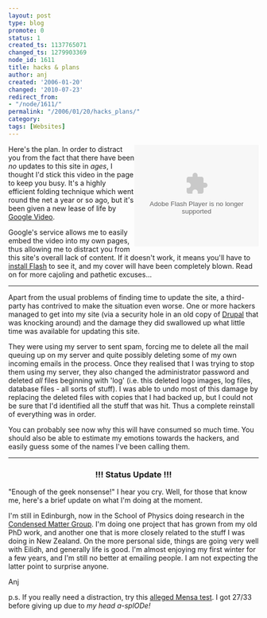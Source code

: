 ```yaml
---
layout: post
type: blog
promote: 0
status: 1
created_ts: 1137765071
changed_ts: 1279903369
node_id: 1611
title: hacks & plans
author: anj
created: '2006-01-20'
changed: '2010-07-23'
redirect_from:
- "/node/1611/"
permalink: "/2006/01/20/hacks_plans/"
category: 
tags: [Websites]
---
```

<div style="float: right;">
<object style="width:250px; height:204px;" id="VideoPlayback" align="middle" type="application/x-shockwave-flash" data="http://video.google.com/googleplayer.swf?videoUrl=http%3A%2F%2Fvp.video.google.com%2Fvideodownload%3Fversion%3D0%26secureurl%3DhgAAADZswMqLe7XGOJy83VyYGcexXb3jO8zyrbop1MXhr5FyUUVqfD6K0wiwpq0_jIRwi0z3Ve1_rYC1zHsGs5rYkYBqX0TljmWVUdGf19BrswBFvu1hceadwOB718k9j0ALkywm4XR5X8bbJ-kyHFBdmEGrVWsyMu2F2BS_OdZhXw7BodllzCzQfIQBmDlANmmylg%26sigh%3DAyuZuQhG2IdR_NLNDnHprkER7hY%26begin%3D0%26len%3D33098&thumbnailUrl=http%3A%2F%2Fvideo.google.com%2FThumbnailServer%3Fcontentid%3D14341ac4628862f%26second%3D5%26itag%3Dw320%26urlcreated%3D1137765248%26sigh%3DIxgrm0EXwl3h6ejOmb1NHJ2OMxk&playerId=7502458538500026068&playerMode=embedded"> <param name="allowScriptAccess" value="sameDomain" /> <param name="movie" value="http://video.google.com/googleplayer.swf?videoUrl=http%3A%2F%2Fvp.video.google.com%2Fvideodownload%3Fversion%3D0%26secureurl%3DhgAAADZswMqLe7XGOJy83VyYGcexXb3jO8zyrbop1MXhr5FyUUVqfD6K0wiwpq0_jIRwi0z3Ve1_rYC1zHsGs5rYkYBqX0TljmWVUdGf19BrswBFvu1hceadwOB718k9j0ALkywm4XR5X8bbJ-kyHFBdmEGrVWsyMu2F2BS_OdZhXw7BodllzCzQfIQBmDlANmmylg%26sigh%3DAyuZuQhG2IdR_NLNDnHprkER7hY%26begin%3D0%26len%3D33098&thumbnailUrl=http%3A%2F%2Fvideo.google.com%2FThumbnailServer%3Fcontentid%3D14341ac4628862f%26second%3D5%26itag%3Dw320%26urlcreated%3D1137765248%26sigh%3DIxgrm0EXwl3h6ejOmb1NHJ2OMxk&playerId=7502458538500026068&playerMode=embedded"/> <param name="quality" value="best" /> <param name="bgcolor" value="#ffffff" /> <param name="scale" value="noScale" /> <param name="wmode" value="window" /> <param name="salign" value="TL" /> </object>
</div>
<p>
Here's the plan.  In order to distract you from the fact that there have been <i>no</i> updates to this site in <i>ages</i>, I thought I'd stick this video in the page to keep you busy.  It's a highly efficient folding technique which went round the net a year or so ago, but it's been given a new lease of life by <a href="http://video.google.com/">Google Video</a>. 
</p>
<p>Google's service allows me to easily embed the video into my own pages, thus allowing me to distract you from this site's overall lack of content.  If it doesn't work, it means you'll have to <a href="http://www.macromedia.com/shockwave/download/download.cgi?P1_Prod_Version=ShockwaveFlash">install Flash</a> to see it, and my cover will have been completely blown.  Read on for more cajoling and pathetic excuses...
</p>
<!--break-->
<hr/>
<p>
Apart from the usual problems of finding time to update the site, a third-party has contrived to make the situation even worse.  One or more hackers managed to get into my site (via a security hole in an old copy of <a href="http://www.drupal.org/">Drupal</a> that was knocking around) and the damage they did swallowed up what little time was available for updating this site.
</p>
<p>
They were using my server to sent spam, forcing me to delete all the mail queuing up on my server and quite possibly deleting some of my own incoming emails in the process.  Once they realised that I was trying to stop them using my server, they also changed the administrator password and deleted <i>all</i> files beginning with 'log' (i.e. this deleted logo images, log files, database files - all sorts of stuff).  I was able to undo most of this damage by replacing the deleted files with copies that I had backed up, but I could not be sure that I'd identified all the stuff that was hit.  Thus a complete reinstall of everything was in order.
</p>
<p>
You can probably see now why this will have consumed so much time.  You should also be able to estimate my emotions towards the hackers, and easily guess some of the names I've been calling them.
</p>
<hr/>
<h3 style="text-align: center;">!!! Status Update !!!</h3>
<p>
"Enough of the geek nonsense!" I hear you cry.  Well, for those that know me, here's a brief update on what I'm doing at the moment.
</p>
<p>
I'm still in Edinburgh, now in the School of Physics doing research in the <a href="http://www.ph.ed.ac.uk/cmatter/">Condensed Matter Group</a>.  I'm doing one project that has grown from my old PhD work, and another one that is more closely related to the stuff I was doing in New Zealand. On the more personal side, things are going very well with Eilidh, and generally life is good. I'm almost enjoying my first winter for a few years, and I'm still no better at emailing people.  I am not expecting the latter point to surprise anyone.
</p>
<p>
Anj
</p>
<p>
p.s.  If you really need a distraction, try this <a href="http://www.mensa-test.com/">alleged Mensa test</a>.  I got 27/33 before giving up due to <i>my head a-splODe!</i>
</p>
